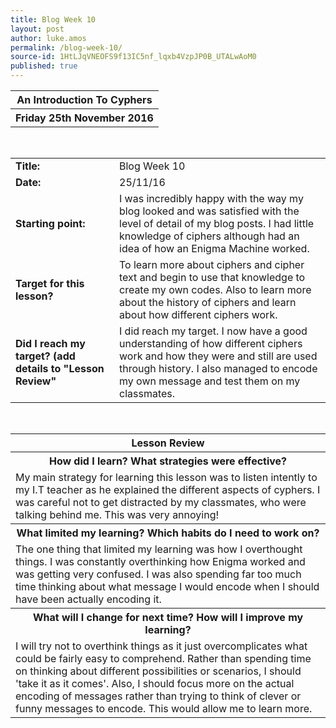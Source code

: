 ```yaml
---
title: Blog Week 10
layout: post
author: luke.amos
permalink: /blog-week-10/
source-id: 1HtLJqVNEOFS9f13IC5nf_lqxb4VzpJP0B_UTALwAoM0
published: true
---
```

<table class="title1">
<tr>
<th><strong>An Introduction To Cyphers</strong></th>
</tr>
<tr>
<th><strong>Friday 25th November 2016</strong></th>
</tr>
</table>
<br />

<table>
  <tr>
  <td style="width: 150px;"><strong>Title:</strong></td>
    <td>Blog Week 10</td>
  </tr>
  <tr>
  <td style="width: 150px;"><strong>Date:</strong></td>
    <td>25/11/16</td>
  </tr>
  <tr>
  <td style="width: 150px;"><strong>Starting point:</strong></td>
    <td>I was incredibly happy with the way my blog looked and was satisfied with the level of detail of my blog posts. I had little knowledge of ciphers although had an idea of how an Enigma Machine worked.</td>
  </tr>
  <tr>
  <td style="width: 150px;"><strong>Target for this lesson?</strong></td>
    <td>To learn more about ciphers and cipher text and begin to use that knowledge to create my own codes. Also to learn more about the history of ciphers and learn about how different ciphers work.</td>
  </tr>
  <tr>
    <td style="width: 150px;"><strong>Did I reach my target? 
    (add details to "Lesson Review"</strong></td>
    <td>I did reach my target. I now have a good understanding of how different ciphers work and how they were and still are used through history. I also managed to encode my own message and test them on my classmates.</td>
  </tr>
</table>
<br />

<table>
  <tr>
  <th><strong>Lesson Review</strong></th>
  </tr>
  <tr>
  <th><strong>How did I learn? What strategies were effective?</strong></th>
  </tr>
  <tr>
    <td>My main strategy for learning this lesson was to listen intently to my I.T teacher as he explained the different aspects of cyphers. I was careful not to get distracted by my classmates, who were talking behind me. This was very annoying!</td>
  </tr>
  <tr>
  <th><strong>What limited my learning? Which habits do I need to work on?</strong></th>
  </tr>
  <tr>
    <td>The one thing that limited my learning was how I overthought things. I was constantly overthinking how Enigma worked and was getting very confused. I was also spending far too much time thinking about what message I would encode when I should have been actually encoding it.</td>
  </tr>
  <tr>
  <th><strong>What will I change for next time? How will I improve my learning?</strong></th>
  </tr>
  <tr>
    <td>I will try not to overthink things as it just overcomplicates what could be fairly easy to comprehend. Rather than spending time on thinking about different possibilities or scenarios, I should 'take it as it comes'. Also, I should focus more on the actual encoding of messages rather than trying to think of clever or funny messages to encode. This would allow me to learn more.</td>
  </tr>
</table>
<br />

